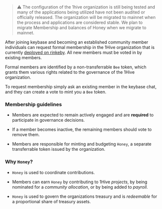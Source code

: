 
> ⚠️ The configuration of the 1hive organization is still being tested and many of the applications being utilized have not been audited or officially released. The organization will be migrated to mainnet when the process and applications are considered stable. We plan to migrate Membership and balances of Honey when we migrate to mainnet.

After joining keybase and becoming an established community member individuals can request formal membership in the 1Hive organization that is currently [deployed on rinkeby](https://rinkeby.aragon.org/#/0xe520428C232F6Da6f694b121181f907931fD2211). All new members must be voted in by existing members.

Formal members are identified by a non-transferrable `Bee` token, which grants them various rights related to the governance of the 1Hive organization.

To request membership simply ask an existing member in the keybase chat, and they can create a vote to mint you a `Bee` token.


### Membership guidelines

- Members are expected to remain actively engaged and are **required** to participate in governance decisions.

- If a member becomes inactive, the remaining members should vote to remove them.

- Members are responsible for minting and budgeting `Honey`, a separate transferrable token issued by the organization.

### Why `Honey`?

- `Honey` is used to coordinate contributions.

- Members can earn `Honey` by contributing to 1Hive *projects*, by being nominated for a *community allocation*, or by being added to *payroll*.

- `Honey` is used to govern the organizations treasury and is *redeemable* for a proportional share of treasury assets.
